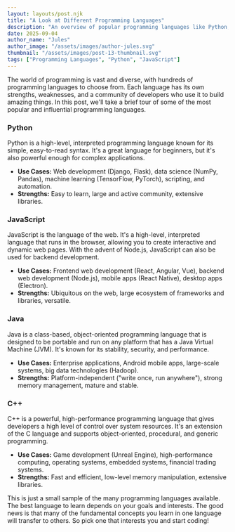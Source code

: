 ```yaml
---
layout: layouts/post.njk
title: "A Look at Different Programming Languages"
description: "An overview of popular programming languages like Python, JavaScript, Java, and C++. Learn about their strengths and common use cases."
date: 2025-09-04
author_name: "Jules"
author_image: "/assets/images/author-jules.svg"
thumbnail: "/assets/images/post-13-thumbnail.svg"
tags: ["Programming Languages", "Python", "JavaScript"]
---
```


The world of programming is vast and diverse, with hundreds of programming languages to choose from. Each language has its own strengths, weaknesses, and a community of developers who use it to build amazing things. In this post, we'll take a brief tour of some of the most popular and influential programming languages.

### Python

Python is a high-level, interpreted programming language known for its simple, easy-to-read syntax. It's a great language for beginners, but it's also powerful enough for complex applications.
- **Use Cases:** Web development (Django, Flask), data science (NumPy, Pandas), machine learning (TensorFlow, PyTorch), scripting, and automation.
- **Strengths:** Easy to learn, large and active community, extensive libraries.

### JavaScript

JavaScript is the language of the web. It's a high-level, interpreted language that runs in the browser, allowing you to create interactive and dynamic web pages. With the advent of Node.js, JavaScript can also be used for backend development.
- **Use Cases:** Frontend web development (React, Angular, Vue), backend web development (Node.js), mobile apps (React Native), desktop apps (Electron).
- **Strengths:** Ubiquitous on the web, large ecosystem of frameworks and libraries, versatile.

### Java

Java is a class-based, object-oriented programming language that is designed to be portable and run on any platform that has a Java Virtual Machine (JVM). It's known for its stability, security, and performance.
- **Use Cases:** Enterprise applications, Android mobile apps, large-scale systems, big data technologies (Hadoop).
- **Strengths:** Platform-independent ("write once, run anywhere"), strong memory management, mature and stable.

### C++

C++ is a powerful, high-performance programming language that gives developers a high level of control over system resources. It's an extension of the C language and supports object-oriented, procedural, and generic programming.
- **Use Cases:** Game development (Unreal Engine), high-performance computing, operating systems, embedded systems, financial trading systems.
- **Strengths:** Fast and efficient, low-level memory manipulation, extensive libraries.

This is just a small sample of the many programming languages available. The best language to learn depends on your goals and interests. The good news is that many of the fundamental concepts you learn in one language will transfer to others. So pick one that interests you and start coding!
